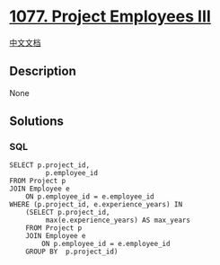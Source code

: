 # [1077. Project Employees III](https://leetcode.com/problems/project-employees-iii)

[中文文档](/solution/1000-1099/1077.Project%20Employees%20III/README.md)

## Description
None


## Solutions


<!-- tabs:start -->

### **SQL**

```
SELECT p.project_id,
         p.employee_id
FROM Project p
JOIN Employee e
    ON p.employee_id = e.employee_id
WHERE (p.project_id, e.experience_years) IN 
    (SELECT p.project_id,
         max(e.experience_years) AS max_years
    FROM Project p
    JOIN Employee e
        ON p.employee_id = e.employee_id
    GROUP BY  p.project_id)
```

<!-- tabs:end -->
